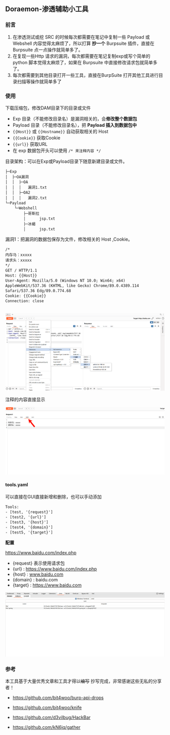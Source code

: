 ## Doraemon-渗透辅助小工具

### 前言

1. 在渗透测试或挖 SRC 的时候每次都需要在笔记中复制一些 Payload 或 Webshell 内容觉得太麻烦了，所以打算 **抄一个** Burpsuite 插件，直接在 Burpsuite 点一点操作就简单多了。
2. 在复现一些Http 请求的漏洞，每次都需要在笔记复制exp或写个简单的 python 脚本觉得太麻烦了，如果在 Burpsuite 中直接修改请求包就简单多了。
3. 每次都需要到其他目录打开一些工具，直接在BurpSuite 打开其他工具进行目录扫描等操作就简单多了



### 使用

下载压缩包，修改DAM目录下的目录或文件

- Exp 目录（不能修改目录名）是漏洞相关的，会**修改整个数据包**
- Payload 目录（不能修改目录名），把 **Payload 插入到数据包中**
- `{{Host}}`  或 `{{Hostname}}` 自动获取相关的 Host
- `{{Cookie}}`  获取Cookie
- `{{url}}` 获取URL
- 在 exp 数据包开头可以使用 `/* 来注释内容 */` 



目录架构：可以在Exp或Payload目录下随意新建目录或文件。

```
├─Exp
│  ├─OA漏洞
│  │  ├─OA
│  │  │   漏洞1.txt
│  │  ├─OA2
│  │  │   漏洞2.txt
└─Payload
    └─Webshell
        ├─哥斯拉
        │      jsp.txt
        ├─冰蝎
        │      jsp.txt
```

漏洞1：把漏洞的数据包保存为文件，修改相关的 Host ,Cookie。

```http
/*
内存马：xxxxx
请求头：xxxxx
*/
GET / HTTP/1.1
Host: {{Host}}
User-Agent: Mozilla/5.0 (Windows NT 10.0; Win64; x64) AppleWebKit/537.36 (KHTML, like Gecko) Chrome/89.0.4389.114 Safari/537.36 Edg/89.0.774.68
Cookie: {{Cookie}}
Connection: close


```



![](./images/1.png)

注释的内容直接显示

![](./images/3.png)



#### tools.yaml

可以直接在GUI直接新增和删除，也可以手动添加

```
Tools:
- [test, '{request}']
- [test2, '{url}']
- [test3, '{host}']
- [test4, '{domain}']
- [test5, '{target}']

```

**配置**

https://www.baidu.com/index.php

- {request} 表示使用请求包
- {url} : https://www.baidu.com/index.php
- {host} : www.baidu.com
- {domain} :  baidu.com
- {target} :  https://www.baidu.com



![](./images/2.png)





### 参考

本工具基于大量优秀文章和工具才得以~~编写~~ 抄写完成，非常感谢这些无私的分享者！

- https://github.com/bit4woo/burp-api-drops
- https://github.com/bit4woo/knife
- https://github.com/d3vilbug/HackBar

- https://github.com/kN6jq/gather

